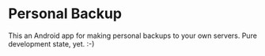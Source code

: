 # Personal Backup

This an Android app for making personal backups to your own servers.
Pure development state, yet. :-)